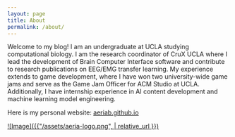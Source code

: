 ```yaml
---
layout: page
title: About
permalink: /about/
---
```


Welcome to my blog! I am an undergraduate at UCLA studying computational biology. I am the research coordinator of CruX UCLA where I lead the development of Brain Computer Interface software and contribute to research publications on EEG/EMG transfer learning. My experience extends to game development, where I have won two university-wide game jams and serve as the Game Jam Officer for ACM Studio at UCLA. Additionally, I have internship experience in AI content development and machine learning model engineering.



Here is my personal website: [aeriab.github.io](https://aeriab.github.io)

<a href="https://aeriab.github.io/">
  ![Image]({{"/assets/aeria-logo.png",  | relative_url }})
</a>
